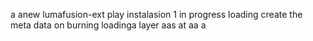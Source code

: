 a anew lumafusion-ext
play
instalasion 1
in progress
loading
create the meta
data on burning
loadinga
layer
aas
at
aa
a
